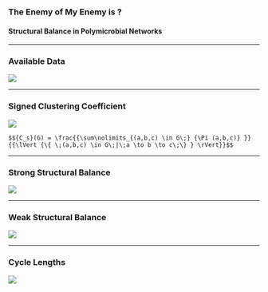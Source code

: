 ### The Enemy of My Enemy is ?
#### Structural Balance in Polymicrobial Networks

---

### Available Data

![](https://rawgit.com/sathomas/presentations/sbalance/assets/o_graphs.svg)

---

### Signed Clustering Coefficient

![](https://rawgit.com/sathomas/presentations/sbalance/assets/o_c_s.svg)

`$${C_s}(G) = \frac{{\sum\nolimits_{(a,b,c) \in G\;} {\Pi (a,b,c)} }}{{\lVert {\{ \;(a,b,c) \in G\;|\;a \to b \to c\;\} } \rVert}}$$`

---

### Strong Structural Balance

![](https://rawgit.com/sathomas/presentations/sbalance/assets/o_cistrong.svg)

---

### Weak Structural Balance

![](https://rawgit.com/sathomas/presentations/sbalance/assets/o_ciweak.svg)

---

### Cycle Lengths

![](https://rawgit.com/sathomas/presentations/sbalance/assets/o_ciliength.svg)

